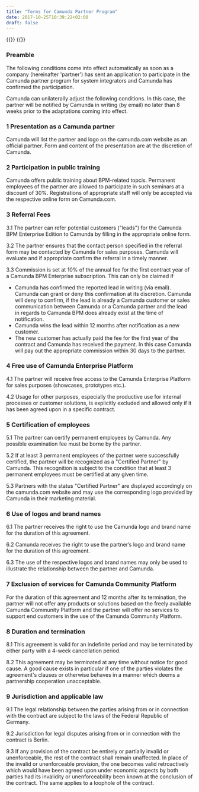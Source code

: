 ```yaml
---
title: "Terms for Camunda Partner Program"
date: 2017-10-25T10:39:22+02:00
draft: false
---
```


{{<highlight title="Terms for the participation in the Camunda partner program for system integrators" >}}
{{</highlight>}}
          <h3>Preamble</h3>
            <p>
                The following conditions come into effect automatically as soon as a company (hereinafter 'partner') has sent an application to participate 
                in the Camunda partner program for system integrators and Camunda has confirmed the participation.
            </p>
            <p>
                Camunda can unilaterally adjust the following conditions. In this case, the partner will be notified by Camunda in writing (by email)
                 no later than 8 weeks prior to the adaptations coming into effect.
            </p>
            <h3>1 Presentation as a Camunda partner</h3>
            <p>
                Camunda will list the partner and logo on the camunda.com website as an official partner. Form and content of the presentation are at the 
                discretion of Camunda.
            </p>
            <h3>2 Participation in public training</h3>
            <p>
                Camunda offers public training about BPM-related topcis. Permanent employees of the partner are allowed to participate in such seminars at a discount
                 of 30%. Registrations of appropriate staff will only be accepted via the respective online form on Camunda.com.
            </p>
            <h3>3 Referral Fees</h3>
            <p>
                3.1 The partner can refer potential customers ("leads") for the Camunda BPM Enterprise Edition to Camunda by filling in the appropriate online form.
            </p>
            <p>
                3.2 The partner ensures that the contact person specified in the referral form may be contacted by Camunda for sales purposes. Camunda 
                will evaluate and if appropriate confirm the referral in a timely manner.
            </p>
            <p>
                3.3 Commission is set at 10% of the annual fee for the first contract year of a Camunda BPM Enterprise subscription. This can only be claimed if
                <ul>
                    <li>Camunda has confirmed the reported lead in writing (via email). Camunda can grant or deny this confirmation at its discretion. 
                        Camunda will deny to confirm, if the lead is already a Camunda customer or sales communication between Camunda or a Camunda partner 
                        and the lead in regards to Camunda BPM does already exist at the time of notification.
                    </li>
                    <li>
                        Camunda wins the lead within 12 months after notification as a new customer.
                    </li>
                    <li>
                        The new customer has actually paid the fee for the first year of the contract and Camunda has received the payment. 
                        In this case Camunda will pay out the appropriate commission within 30 days to the partner.
                    </li>
                </ul>
            <h3>4 Free use of Camunda Enterprise Platform</h3>
            <p>
                4.1 The partner will receive free access to the Camunda Enterprise Platform for sales purposes (showcases, prototypes etc.).
            </p>
            <p>
                4.2 Usage for other purposes, especially the productive use for internal processes or customer solutions, is 
                explicitly excluded and allowed only if it has been agreed upon in a specific contract.
            </p>
            <h3>5 Certification of employees</h3>
            <p>
                5.1 The partner can certify permanent employees by Camunda. Any possible examination fee must be borne by the partner.
            </p>
            <p>
                5.2 If at least 3 permanent employees of the partner were successfully certified, the partner will be recognized as a "Certified Partner" by 
                Camunda. This recognition is subject to the condition that at least 3 permanent employees must be certified at any given time. 
            </p>
            <p>
                5.3 Partners with the status "Certified Partner" are displayed accordingly on the camunda.com website and may use the 
                corresponding logo provided by Camunda in their marketing material.
            </p>
            <h3>6 Use of logos and brand names</h3>
            <p>
                6.1 The partner receives the right to use the Camunda logo and brand name for the duration of this agreement.
            </p>
            <p>
                6.2 Camunda receives the right to use the partner’s logo and brand name for the duration of this agreement.
            </p>
            <p>
                6.3 The use of the respective logos and brand names may only be used to illustrate the relationship between the partner and Camunda.
            </p>
            <h3>7 Exclusion of services for Camunda Community Platform</h3>
            <p>
                For the duration of this agreement and 12 months after its termination, the partner will not offer any products or solutions based on 
                the freely available Camunda Community Platform and the partner will offer no services to support end customers in the use of the 
                Camunda Community Platform.
            </p>
            <h3>8 Duration and termination</h3>
            <p>
                8.1 This agreement is valid for an indefinite period and may be terminated by either party with a 4-week cancellation period.
            </p>
            <p>
                8.2 This agreement may be terminated at any time without notice for good cause. A good cause exists in particular if one of the parties 
                violates the agreement's clauses or otherwise behaves in a manner which deems a partnership cooperation unacceptable.
            </p>
            <h3>9 Jurisdiction and applicable law</h3>
            <p>
                9.1 The legal relationship between the parties arising from or in connection with the contract are subject to the laws of the Federal Republic of Germany.
            </p>
            <p>
                9.2 Jurisdiction for legal disputes arising from or in connection with the contract is Berlin.
            </p>
            <p>
                9.3 If any provision of the contract be entirely or partially invalid or unenforceable, the rest of the contract shall remain unaffected. 
                In place of the invalid or unenforceable provision, the one becomes valid retroactively which would have been agreed upon under economic
                 aspects by both parties had its invalidity or unenforceability been known at the conclusion of the contract. The same applies to a loophole
                  of the contract.
            </p>
